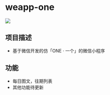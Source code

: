 # weapp-one
![](http://pa.poco.cn/?174492143&http://my.poco.cn/album/album_show_details.php?user_id=174492143&item_id=221410062)


## 项目描述
- 基于微信开发的仿「ONE · 一个」的微信小程序

## 功能
- 每日图文，往期列表
- 其他功能待更新
